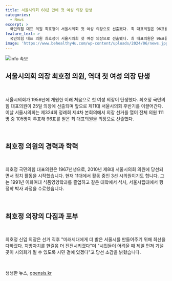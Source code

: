 ```yaml
---
title: 서울시의회 68년 만에 첫 여성 의장 탄생
categories:
  - News
excerpt: >
  국민의힘 대표 의원 최호정이 서울시의회 첫 여성 의장으로 선출됐다. 최 대표의원은 96표를 얻어 의장에 선출됐으며, 3선 시의원으로서 미래세대를 위한 밝은 서울을 만들기 위해 노력하겠다고 전했다. 최 신임 의장의 임기는 내달 1일부터 시작된다. 이화여대 출신으로 앞으로 시민들의 지지를 받을 수 있도록 노력할 것으로 밝혔다.
feature_text: >
  국민의힘 대표 의원 최호정이 서울시의회 첫 여성 의장으로 선출됐다. 최 대표의원은 96표를 얻어 의장에 선출됐으며, 3선 시의원으로서 미래세대를 위한 밝은 서울을 만들기 위해 노력하겠다고 전했다. 최 신임 의장의 임기는 내달 1일부터 시작된다. 이화여대 출신으로 앞으로 시민들의 지지를 받을 수 있도록 노력할 것으로 밝혔다.
image: 'https://www.behealthy4u.com/wp-content/uploads/2024/06/news.jpg'
---
```


<p><img src="https://www.behealthy4u.com/wp-content/uploads/2024/06/news.jpg" alt="info 속보" /></p>

<h2 data-ke-size="size26">서울시의회 의장 최호정 의원, 역대 첫 여성 의장 탄생</h2>

<p data-ke-size="size16">&nbsp;</p>

<p>서울시의회가 1956년에 개원한 이래 처음으로 첫 여성 의장이 탄생했다. 최호정 국민의힘 대표의원이 25일 의장에 선출되며 앞으로 제11대 서울시의회 후반기를 이끌어간다.  이날 서울시의회는 제324회 정례회 제4차 본회의에서 의장 선거를 열어 전체 의원 111명 중 105명이 투표해 96표를 얻은 최 대표의원을 의장으로 선출했다. </p>

<p data-ke-size="size16">&nbsp;</p>

<h2 data-ke-size="size26">최호정 의원의 경력과 학력</h2>

<p data-ke-size="size16">&nbsp;</p>

<p>최호정 국민의힘 대표의원은 1967년생으로, 2010년 제8대 서울시의회 의원에 당선되면서 정치 활동을 시작했습니다. 현재 11대에서 활동 중인 3선 시의원이기도 합니다. 그는 1991년 이화여대 식품영양학과를 졸업하고 같은 대학에서 석사, 서울시립대에서 행정학 박사 과정을 수료했습니다.</p>

<p data-ke-size="size16">&nbsp;</p>

<h2 data-ke-size="size26">최호정 의장의 다짐과 포부</h2>

<p data-ke-size="size16">&nbsp;</p>

<p>최호정 신임 의장은 선거 직후 "미래세대에게 더 밝은 서울시를 만들어주기 위해 최선을 다하겠다. 지방자치를 한걸음 더 진전시키겠다"며 "시민들이 어려울 때 제일 먼저 기댈 곳이 시의회가 될 수 있도록 시민 곁에 있겠다"고 당선 소감을 밝혔습니다.</p>

<p data-ke-size="size16">&nbsp;</p>
생생한 뉴스, <a href="https://opensis.kr" rel="dofollow">opensis.kr</a>


